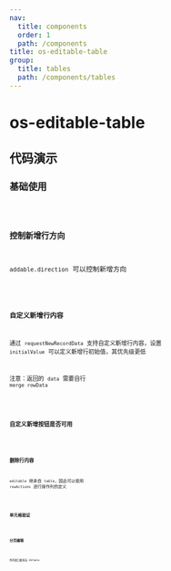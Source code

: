 ```yaml
---
nav:
  title: components
  order: 1
  path: /components
title: os-editable-table
group:
  title: tables
  path: /components/tables
---
```


# os-editable-table

## 代码演示

### 基础使用

<code src="../demos/editable-table/simple.tsx" />

### 控制新增行方向

`addable.direction` 可以控制新增方向

<code src="../demos/editable-table/direction.tsx" />

### 自定义新增行内容

通过 `requestNewRecordData` 支持自定义新增行内容，设置 `initialValue` 可以定义新增行初始值，其优先级更低

注意：返回的 `data` 需要自行 `merge rowData`

<code src="../demos/editable-table/request-new-record-data.tsx" />

### 自定义新增按钮是否可用

<code src="../demos/editable-table/add-disabled.tsx" />

### 删除行内容

`editable` 继承自 `table`，因此可以使用 `rowActions` 进行操作列的定义

<code src="../demos/editable-table/request-delete-record.tsx" />

### 单元格验证

<code src="../demos/editable-table/validate.tsx" />

### 分页编辑

<code src="../demos/editable-table/pagination.tsx" />

所有接口继承自 OSTable

<API exports='["Settings", "EditableTableAddable"]' src="../components/editable-table/index.tsx"></API>
